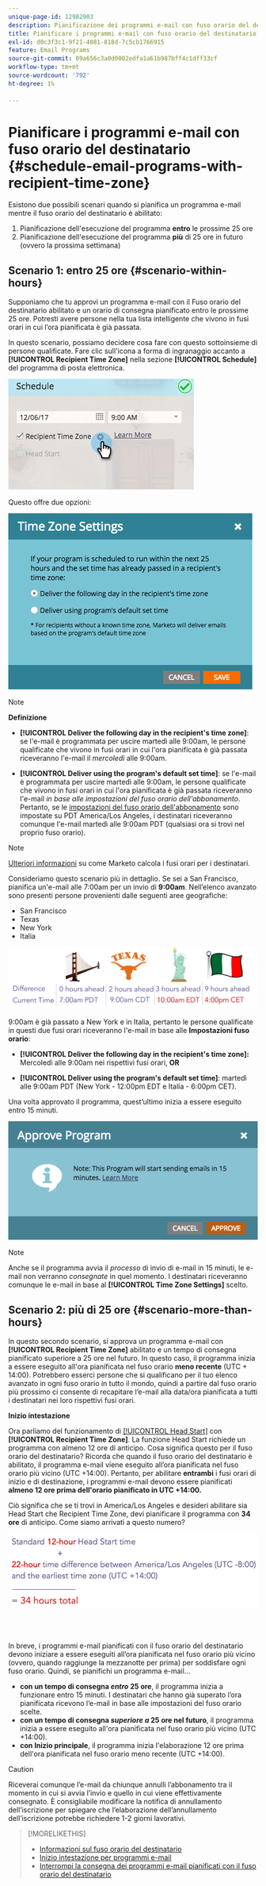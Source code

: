 ```yaml
---
unique-page-id: 12982903
description: Pianificazione dei programmi e-mail con fuso orario del destinatario - Documentazione di Marketo - Documentazione del prodotto
title: Pianificare i programmi e-mail con fuso orario del destinatario
exl-id: d0c3f3c1-9f21-4081-818d-7c5cb1766915
feature: Email Programs
source-git-commit: 09a656c3a0d0002edfa1a61b987bff4c1dff33cf
workflow-type: tm+mt
source-wordcount: '792'
ht-degree: 1%

---
```


# Pianificare i programmi e-mail con fuso orario del destinatario {#schedule-email-programs-with-recipient-time-zone}

Esistono due possibili scenari quando si pianifica un programma e-mail mentre il fuso orario del destinatario è abilitato:

1. Pianificazione dell&#39;esecuzione del programma **entro** le prossime 25 ore
1. Pianificazione dell&#39;esecuzione del programma **più** di 25 ore in futuro (ovvero la prossima settimana)

## Scenario 1: entro 25 ore {#scenario-within-hours}

Supponiamo che tu approvi un programma e-mail con il Fuso orario del destinatario abilitato e un orario di consegna pianificato entro le prossime 25 ore. Potresti avere persone nella tua lista intelligente che vivono in fusi orari in cui l’ora pianificata è già passata.

In questo scenario, possiamo decidere cosa fare con questo sottoinsieme di persone qualificate. Fare clic sull&#39;icona a forma di ingranaggio accanto a **[!UICONTROL Recipient Time Zone]** nella sezione **[!UICONTROL Schedule]** del programma di posta elettronica.

![](assets/image2017-12-5-10-3a46-3a42.png)

Questo offre due opzioni:

![](assets/image2017-12-5-10-3a31-3a28.png)

>[!NOTE]
>
>**Definizione**
>
>* **[!UICONTROL Deliver the following day in the recipient's time zone]**: se l&#39;e-mail è programmata per uscire martedì alle 9:00am, le persone qualificate che vivono in fusi orari in cui l&#39;ora pianificata è già passata riceveranno l&#39;e-mail il *mercoledì* alle 9:00am.
>
>* **[!UICONTROL Deliver using the program's default set time]**: se l&#39;e-mail è programmata per uscire martedì alle 9:00am, le persone qualificate che vivono in fusi orari in cui l&#39;ora pianificata è già passata riceveranno l&#39;e-mail *in base alle impostazioni del fuso orario dell&#39;abbonamento*. Pertanto, se le [impostazioni del fuso orario dell&#39;abbonamento](/help/marketo/product-docs/administration/settings/select-your-language-locale-and-time-zone.md) sono impostate su PDT America/Los Angeles, i destinatari riceveranno comunque l&#39;e-mail martedì alle 9:00am PDT (qualsiasi ora si trovi nel proprio fuso orario).

>[!NOTE]
>
>[Ulteriori informazioni](/help/marketo/product-docs/email-marketing/email-programs/email-program-actions/scheduling-with-recipient-time-zone/understanding-recipient-time-zone.md#calculating-time-zone) su come Marketo calcola i fusi orari per i destinatari.

Consideriamo questo scenario più in dettaglio. Se sei a San Francisco, pianifica un&#39;e-mail alle 7:00am per un invio di **9:00am**. Nell’elenco avanzato sono presenti persone provenienti dalle seguenti aree geografiche:

* San Francisco
* Texas
* New York
* Italia

![](assets/image2017-12-6-10-3a52-3a41.png)

9:00am è già passato a New York e in Italia, pertanto le persone qualificate in questi due fusi orari riceveranno l&#39;e-mail in base alle **Impostazioni fuso orario**:

* **[!UICONTROL Deliver the following day in the recipient's time zone]:** Mercoledì alle 9:00am nei rispettivi fusi orari, **OR**

* **[!UICONTROL Deliver using the program's default set time]**: martedì alle 9:00am PDT (New York - 12:00pm EDT e Italia - 6:00pm CET).

Una volta approvato il programma, quest’ultimo inizia a essere eseguito entro 15 minuti.

![](assets/screen-shot-2017-12-09-at-3.34.14-pm.png)

>[!NOTE]
>
>Anche se il programma avvia il *processo* di invio di e-mail in 15 minuti, le e-mail non verranno *consegnate* in quel momento. I destinatari riceveranno comunque le e-mail in base al **[!UICONTROL Time Zone Settings]** scelto.

## Scenario 2: più di 25 ore {#scenario-more-than-hours}

In questo secondo scenario, si approva un programma e-mail con **[!UICONTROL Recipient Time Zone]** abilitato e un tempo di consegna pianificato superiore a 25 ore nel futuro. In questo caso, il programma inizia a essere eseguito all&#39;ora pianificata nel fuso orario **meno recente** (UTC + 14:00). Potrebbero esserci persone che si qualificano per il tuo elenco avanzato in ogni fuso orario in tutto il mondo, quindi a partire dal fuso orario più prossimo ci consente di recapitare l’e-mail alla data/ora pianificata a tutti i destinatari nei loro rispettivi fusi orari.

**Inizio intestazione**

Ora parliamo del funzionamento di [[!UICONTROL Head Start]](/help/marketo/product-docs/email-marketing/email-programs/email-program-actions/head-start-for-email-programs.md) con **[!UICONTROL Recipient Time Zone]**. La funzione Head Start richiede un programma con almeno 12 ore di anticipo. Cosa significa questo per il fuso orario del destinatario? Ricorda che quando il fuso orario del destinatario è abilitato, il programma e-mail viene eseguito all’ora pianificata nel fuso orario più vicino (UTC +14:00). Pertanto, per abilitare **entrambi** i fusi orari di inizio e di destinazione, i programmi e-mail devono essere pianificati **almeno 12 ore prima dell&#39;orario pianificato in UTC +14:00.**

Ciò significa che se ti trovi in America/Los Angeles e desideri abilitare sia Head Start che Recipient Time Zone, devi pianificare il programma con **34 ore** di anticipo. Come siamo arrivati a questo numero?

![](assets/image2017-12-5-13-3a11-3a38.png)

<br> 

In breve, i programmi e-mail pianificati con il fuso orario del destinatario devono iniziare a essere eseguiti all’ora pianificata nel fuso orario più vicino (ovvero, quando raggiunge la mezzanotte per prima) per soddisfare ogni fuso orario. Quindi, se pianifichi un programma e-mail...

* **con un tempo di consegna *entro* 25 ore**, il programma inizia a funzionare entro 15 minuti. I destinatari che hanno già superato l’ora pianificata ricevono l’e-mail in base alle impostazioni del fuso orario scelte.
* **con un tempo di consegna *superiore a* 25 ore nel futuro**, il programma inizia a essere eseguito all&#39;ora pianificata nel fuso orario più vicino (UTC +14:00).
* **con Inizio principale**, il programma inizia l&#39;elaborazione 12 ore prima dell&#39;ora pianificata nel fuso orario meno recente (UTC +14:00).

>[!CAUTION]
>
>Riceverai comunque l’e-mail da chiunque annulli l’abbonamento tra il momento in cui si avvia l’invio e quello in cui viene effettivamente consegnato. È consigliabile modificare la notifica di annullamento dell’iscrizione per spiegare che l’elaborazione dell’annullamento dell’iscrizione potrebbe richiedere 1-2 giorni lavorativi.

>[!MORELIKETHIS]
>
>* [Informazioni sul fuso orario del destinatario](/help/marketo/product-docs/email-marketing/email-programs/email-program-actions/scheduling-with-recipient-time-zone/understanding-recipient-time-zone.md)
>* [Inizio intestazione per programmi e-mail](/help/marketo/product-docs/email-marketing/email-programs/email-program-actions/head-start-for-email-programs.md)
>* [Interrompi la consegna dei programmi e-mail pianificati con il fuso orario del destinatario](/help/marketo/product-docs/email-marketing/email-programs/email-program-actions/scheduling-with-recipient-time-zone/abort-delivery-of-email-programs-scheduled-with-recipient-time-zone.md)
